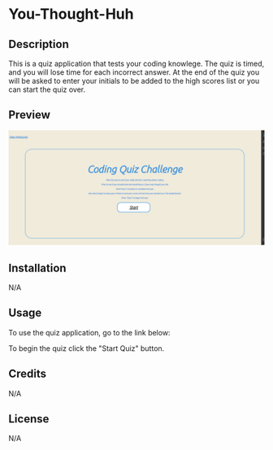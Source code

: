 # You-Thought-Huh

## Description

This is a quiz application that tests your coding knowlege. The quiz is timed, and you will lose time for each incorrect answer.  At the end of the quiz you will be asked to enter your initials to be added to the high scores list or you can start the quiz over. 

## Preview

![This is an image](/assets/img/screenshot.png)

## Installation

N/A

## Usage

To use the quiz application, go to the link below:


To begin the quiz click the "Start Quiz" button.

## Credits

N/A

## License

N/A

